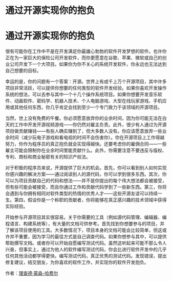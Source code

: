# 通过开源实现你的抱负

# 通过开源实现你的抱负

很有可能你在工作中不是在开发满足你最雄心勃勃的软件开发梦想的软件。也许你正在为一家巨大的保险公司开发软件，而你更愿意在谷歌、苹果、微软或自己的创业公司开发下一个大项目。如果你为你不关心的系统开发软件，你永远也无法达到自己想要的目标。

幸运的是，你的问题有一个答案：开源。世界上有成千上万个开源项目，其中许多项目非常活跃，可以提供你想要的任何类型的软件开发经验。如果你喜欢开发操作系统的想法，可以去参与其中一个十几个操作系统项目。如果你想要开发音乐软件、动画软件、密码学、机器人技术、个人电脑游戏、大型在线玩家游戏、手机应用或其他任何东西，你几乎肯定会找到至少一个专门致力于该领域的开源项目。

当然，世上没有免费的午餐。你必须愿意放弃你的业余时间，因为你可能无法在白天的工作中开发开源视频游戏——你仍然对雇主负责。此外，很少有人通过为开源项目做贡献赚钱——有些人确实赚到了，但大多数人没有。你应该愿意放弃一些业余时间（减少玩电子游戏和看电视的时间不会伤害你）。你在开源项目上工作得越努力，你作为程序员的真正抱负就会实现得越快。还要考虑你的雇佣合同——一些雇主可能会限制你在业余时间里能贡献什么。此外，你需要注意不要违反与版权、专利、商标和商业秘密有关的知识产权法。

对于积极的程序员来说，开源提供了巨大的机会。首先，你可以看到别人如何实现你感兴趣的解决方案——通过阅读别人的源代码，你可以学到很多东西。其次，你可以为项目贡献自己的代码和想法——并不是你提出的每个伟大想法都会被接受，但有些可能会被接受，而且你通过工作和贡献代码学到了一些新东西。第三，你将会遇到与你拥有相同对软件类型的热情的优秀人才——这些开源友谊可以持续一生。第四，假设你是一个称职的贡献者，你将能够在真正感兴趣的技术领域中获得实际经验。  

开始参与开源项目其实很容易。关于你需要的工具（例如源代码管理、编辑器、编程语言、构建系统等），有大量的文档可供参考。首先找到你想要参与的项目，并了解该项目使用的工具。大多数情况下，项目本身的文档可能会比较简单，但这或许并不重要，因为学习的最佳方式是自己调查代码。如果你想参与其中，可以提供帮助撰写文档。或者你可以开始自愿编写测试代码。虽然这听起来可能不那么令人兴奋，但事实上，通过为他人的软件编写测试代码，你会比进行软件开发中的几乎任何其他活动都学得更快。编写测试代码，真正优秀的测试代码。发现错误，提出修复建议，结交朋友，为你喜欢的软件工作，并实现你的软件开发抱负。

作者：[理查德·蒙森-哈费尔](http://programmer.97things.oreilly.com/wiki/index.php/Richard_Monson-Haefel)
